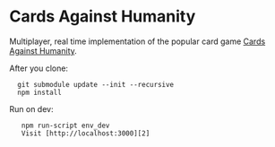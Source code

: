 Cards Against Humanity
======================

Multiplayer, real time implementation of the popular card game [Cards Against Humanity][1].

After you clone: 

      git submodule update --init --recursive
      npm install

Run on dev:
       
       npm run-script env_dev
       Visit [http://localhost:3000][2]

[1]: http://cardsagainsthumanity.com/
[2]: http://localhost:3000